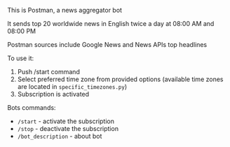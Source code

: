 This is Postman, a news aggregator bot

It sends top 20 worldwide news in English twice a day at 08:00 AM and 08:00 PM

Postman sources include Google News and News APIs top headlines

To use it:
1. Push /start command
2. Select preferred time zone from provided options (available time zones are located in `specific_timezones.py`)
3. Subscription is activated

Bots commands:
* `/start` - activate the subscription
* `/stop` - deactivate the subscription
* `/bot_description` - about bot
